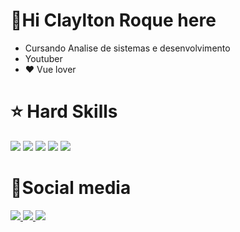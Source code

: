 <h1>&#128075;Hi Claylton Roque here</h1>
<ul>
  <li>Cursando Analise de sistemas e desenvolvimento</li>
  <li>Youtuber</li>
  <li>&#10084; Vue lover</li>
</ul>

<h1>⭐️ Hard Skills</h1>
<div>
  <img src="https://camo.githubusercontent.com/fca59a5a96d304d533795c7a6b78ad67a6ea3f43a0be9759f73980ec50d2cf41/68747470733a2f2f736b696c6c69636f6e732e6465762f69636f6e733f693d767565" />
  <img src="https://camo.githubusercontent.com/ff077b866cdc3fc2b0fa50ca6f8fa395451ffa625bc9c1133643b40e8afa2e2c/68747470733a2f2f736b696c6c69636f6e732e6465762f69636f6e733f693d7265616374" />
  <img src="https://camo.githubusercontent.com/0d2988da9136db6be2a7d781d62dbfc96c3aaf1741365816e8b630bf95b59b4a/68747470733a2f2f736b696c6c69636f6e732e6465762f69636f6e733f693d6e7578746a73" />
  <img src="https://camo.githubusercontent.com/37230426493e47511516b631d955c77e85d6b17d085bc3ace1fd5e1483bf8d16/68747470733a2f2f736b696c6c69636f6e732e6465762f69636f6e733f693d7261696c73" />
  <img src="https://camo.githubusercontent.com/f9205822242a3ae053c09a402777d5eeb408f0e10a0facc0b4fc924808056148/68747470733a2f2f736b696c6c69636f6e732e6465762f69636f6e733f693d6e6573746a73" />
</div> 

<h1>&#128640;Social media</h1>
<div>
  <a href="https://www.linkedin.com/in/claylton-roque/" alt="Linkdin" target="_blank">
 <img src="https://img.shields.io/badge/LinkedIn-0077B5?style=for-the-badge&logo=linkedin&logoColor=white" />
</a>
<a href="https://medium.com/@claylton202">
 <img src="https://img.shields.io/badge/-Medium-12100E?style=for-the-badge&logo=medium" />
</a>
<a href="https://www.youtube.com/@ClayltonRoque" alt="Youtube" target="_blank">
 <img src="https://img.shields.io/badge/YouTube-red?style=for-the-badge&logo=youtube&logoColor=white" />
</a>
</div>






